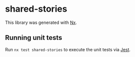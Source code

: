 # shared-stories

This library was generated with [Nx](https://nx.dev).

## Running unit tests

Run `nx test shared-stories` to execute the unit tests via [Jest](https://jestjs.io).
